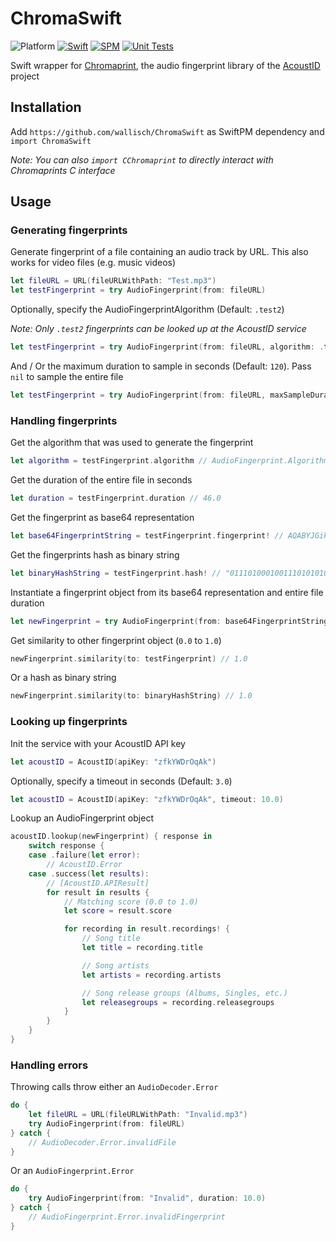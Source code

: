 # ChromaSwift

![Platform](https://img.shields.io/badge/Platform-macOS%20%7C%20iOS%20%7C%20tvOS-inactive)
[![Swift](https://img.shields.io/badge/Swift-5-orange)](https://swift.org/)
[![SPM](https://img.shields.io/badge/SPM-compatible-success)](https://swift.org/package-manager/)
[![Unit Tests](https://github.com/wallisch/ChromaSwift/actions/workflows/unit_tests.yml/badge.svg)](https://github.com/wallisch/ChromaSwift/actions/workflows/unit_tests.yml)

Swift wrapper for [Chromaprint](https://github.com/acoustid/chromaprint), the audio fingerprint library of the [AcoustID](https://acoustid.org/) project

## Installation

Add `https://github.com/wallisch/ChromaSwift` as SwiftPM dependency and `import ChromaSwift`

*Note: You can also `import CChromaprint` to directly interact with Chromaprints C interface*

## Usage

### Generating fingerprints

Generate fingerprint of a file containing an audio track by URL. This also works for video files (e.g. music videos)

``` swift
let fileURL = URL(fileURLWithPath: "Test.mp3")
let testFingerprint = try AudioFingerprint(from: fileURL)
```

Optionally, specify the AudioFingerprintAlgorithm (Default: `.test2`)

*Note: Only `.test2` fingerprints can be looked up at the AcoustID service*

``` swift
let testFingerprint = try AudioFingerprint(from: fileURL, algorithm: .test4)
```

And / Or the maximum duration to sample in seconds (Default: `120`). Pass `nil` to sample the entire file

``` swift
let testFingerprint = try AudioFingerprint(from: fileURL, maxSampleDuration: 10.0)
```

### Handling fingerprints

Get the algorithm that was used to generate the fingerprint

``` swift
let algorithm = testFingerprint.algorithm // AudioFingerprint.Algorithm.test2
```

Get the duration of the entire file in seconds

``` swift
let duration = testFingerprint.duration // 46.0
```

Get the fingerprint as base64 representation

``` swift
let base64FingerprintString = testFingerprint.fingerprint! // AQABYJGikFSmJBCPijt6Hq..."
```

Get the fingerprints hash as binary string

``` swift
let binaryHashString = testFingerprint.hash! // "01110100010011101010100110100100"
```

Instantiate a fingerprint object from its base64 representation and entire file duration

``` swift
let newFingerprint = try AudioFingerprint(from: base64FingerprintString, duration: duration)
```

Get similarity to other fingerprint object (`0.0` to `1.0`)

``` swift
newFingerprint.similarity(to: testFingerprint) // 1.0
```

Or a hash as binary string

``` swift
newFingerprint.similarity(to: binaryHashString) // 1.0
```

### Looking up fingerprints

Init the service with your AcoustID API key

``` swift
let acoustID = AcoustID(apiKey: "zfkYWDrOqAk")
```

Optionally, specify a timeout in seconds (Default: `3.0`)

``` swift
let acoustID = AcoustID(apiKey: "zfkYWDrOqAk", timeout: 10.0)
```

Lookup an AudioFingerprint object

``` swift
acoustID.lookup(newFingerprint) { response in
    switch response {
    case .failure(let error):
        // AcoustID.Error
    case .success(let results):
        // [AcoustID.APIResult]
        for result in results {
            // Matching score (0.0 to 1.0)
            let score = result.score

            for recording in result.recordings! {
                // Song title
                let title = recording.title

                // Song artists
                let artists = recording.artists

                // Song release groups (Albums, Singles, etc.)
                let releasegroups = recording.releasegroups
            }
        }
    }
}
```

### Handling errors

Throwing calls throw either an `AudioDecoder.Error`

``` swift
do {
    let fileURL = URL(fileURLWithPath: "Invalid.mp3")
    try AudioFingerprint(from: fileURL)
} catch {
    // AudioDecoder.Error.invalidFile
}
```

Or an `AudioFingerprint.Error`

``` swift
do {
    try AudioFingerprint(from: "Invalid", duration: 10.0)
} catch {
    // AudioFingerprint.Error.invalidFingerprint
}
```
